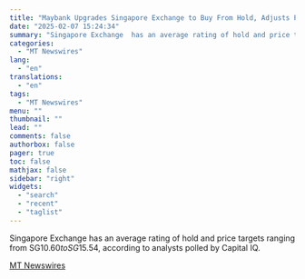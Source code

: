 ```yaml
---
title: "Maybank Upgrades Singapore Exchange to Buy From Hold, Adjusts Price Target to SG$14.16 From SG$10.12"
date: "2025-02-07 15:24:34"
summary: "Singapore Exchange  has an average rating of hold and price targets ranging from SG$10.60 to SG$15.54, according to analysts polled by Capital IQ."
categories:
  - "MT Newswires"
lang:
  - "en"
translations:
  - "en"
tags:
  - "MT Newswires"
menu: ""
thumbnail: ""
lead: ""
comments: false
authorbox: false
pager: true
toc: false
mathjax: false
sidebar: "right"
widgets:
  - "search"
  - "recent"
  - "taglist"
---
```


Singapore Exchange has an average rating of hold and price targets ranging from SG$10.60 to SG$15.54, according to analysts polled by Capital IQ.

[MT Newswires](https://www.tradingview.com/news/mtnewswires.com:20250207:G2464954:0/)
